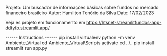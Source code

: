 Projeto: Um buscador de informações básicas sobre fundos no mercado financeiro brasileiro
Autor: Hamilton Tenório da Silva
Date: 17/02/2023

Veja es projeto em funcionamento em https://htsnet-streamlitfundos-app-ddtyfo.streamlit.app/

------ Instructions ------
pip install virtualenv
python -m venv Ambiente_Virtual
cd Ambiente_Virtual\Scripts
activate
cd ../..
pip install <packages>
streamlit run app.py
